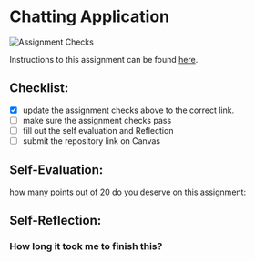 Chatting Application
=====================
![Assignment Checks](https://github.com/IT3049C/4.Chatting-Application/workflows/Assignment%20Checks/badge.svg)

Instructions to this assignment can be found [here](#).

## Checklist:
- [x] update the assignment checks above to the correct link.
- [ ] make sure the assignment checks pass
- [ ] fill out the self evaluation and Reflection
- [ ] submit the repository link on Canvas

## Self-Evaluation:

how many points out of 20 do you deserve on this assignment:

## Self-Reflection:

### How long it took me to finish this?
